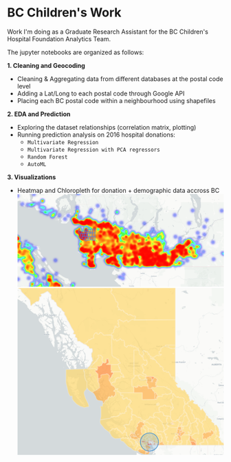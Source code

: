 # BC Children's Work
Work I'm doing as a Graduate Research Assistant for the BC Children's Hospital Foundation Analytics Team. 

The jupyter notebooks are organized as follows:

**1. Cleaning and Geocoding**
  - Cleaning & Aggregating data from different databases at the postal code level 
  - Adding a Lat/Long to each postal code through Google API 
  - Placing each BC postal code within a neighbourhood using shapefiles 
  
**2. EDA and Prediction** 
   - Exploring the dataset relationships (correlation matrix, plotting) 
   - Running prediction analysis on 2016 hospital donations: 
      * `Multivariate Regression` 
      * `Multivariate Regression with PCA regressors`
      * `Random Forest` 
      * `AutoML`
      
**3. Visualizations**
  - Heatmap and Chloropleth for donation + demographic data accross BC 
![Screenshot](Vancouver_heatmap.PNG)
![Screenshot](chloropleth_all_bc.PNG)
